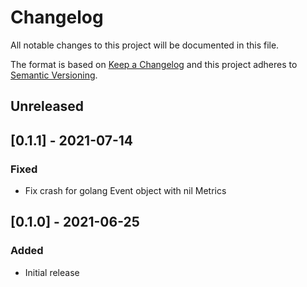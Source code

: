 # Changelog
All notable changes to this project will be documented in this file.

The format is based on [Keep a Changelog](http://keepachangelog.com/en/1.0.0/)
and this project adheres to [Semantic
Versioning](http://semver.org/spec/v2.0.0.html).

## Unreleased

## [0.1.1] - 2021-07-14

### Fixed
- Fix crash for golang Event object with nil Metrics

## [0.1.0] - 2021-06-25

### Added
- Initial release
